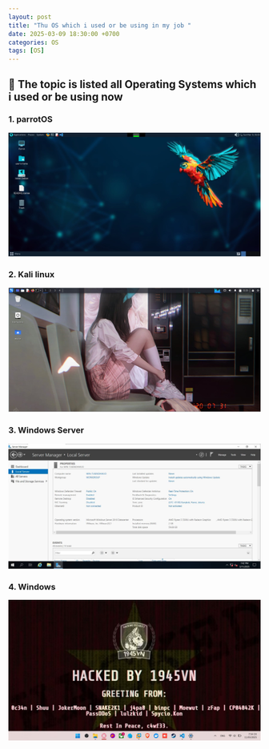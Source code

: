 ```yaml
---
layout: post
title: "Thu OS which i used or be using in my job "
date: 2025-03-09 18:30:00 +0700
categories: OS
tags: [OS]
---
```

## 📌 The topic is listed all Operating Systems which i used or be using now 
### 1. parrotOS
![Parrot OS](/images/parrotOS.jpg)

### 2. Kali linux
![Kali linux](/images/kali-linux.jpg)

### 3. Windows Server
![Windows Server](/images/windowsServer.jpg)

### 4. Windows
![Windows](/images/Windows.jpg)